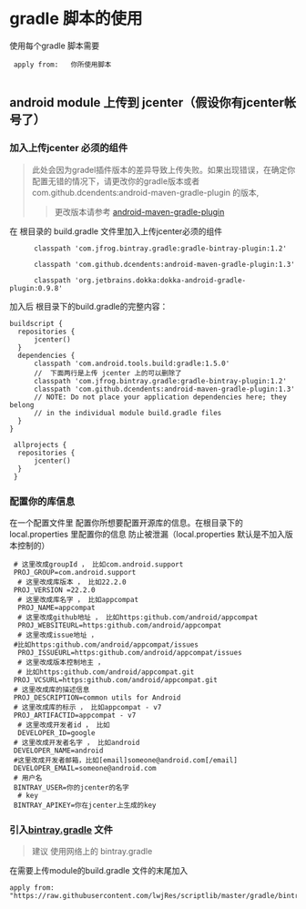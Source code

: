 # gradle 脚本的使用

使用每个gradle 脚本需要 

 ```
  apply from:   你所使用脚本
  
 ```
 
 
## android module 上传到 jcenter（假设你有jcenter帐号了）
### 加入上传jcenter 必须的组件
>此处会因为gradel插件版本的差异导致上传失败。如果出现错误，在确定你配置无错的情况下，请更改你的gradle版本或者 com.github.dcendents:android-maven-gradle-plugin 的版本,
  >>更改版本请参考 [android-maven-gradle-plugin](https://github.com/dcendents/android-maven-gradle-plugin)
  
在 根目录的 build.gradle 文件里加入上传jcenter必须的组件
   
            
          classpath 'com.jfrog.bintray.gradle:gradle-bintray-plugin:1.2'
          
          classpath 'com.github.dcendents:android-maven-gradle-plugin:1.3'

          classpath 'org.jetbrains.dokka:dokka-android-gradle-plugin:0.9.8'
          
  
  加入后 根目录下的build.gradle的完整内容：
          
  ```
  buildscript {
    repositories {
        jcenter()
    }
    dependencies {
        classpath 'com.android.tools.build:gradle:1.5.0'
        //  下面两行是上传 jcenter 上的可以删除了
        classpath 'com.jfrog.bintray.gradle:gradle-bintray-plugin:1.2'
        classpath 'com.github.dcendents:android-maven-gradle-plugin:1.3'
        // NOTE: Do not place your application dependencies here; they belong
        // in the individual module build.gradle files
    }
  }

   allprojects {
    repositories {
        jcenter()
    }
   }     
  ```  

### 配置你的库信息
在一个配置文件里 配置你所想要配置开源库的信息。在根目录下的local.properties 里配置你的信息 防止被泄漏（local.properties 默认是不加入版本控制的）

   ```
    # 这里改成groupId ， 比如com.android.support
    PROJ_GROUP=com.android.support
     # 这里改成库版本 ， 比如22.2.0
    PROJ_VERSION =22.2.0
     # 这里改成库名字 ， 比如appcompat
     PROJ_NAME=appcompat
     # 这里改成github地址 ， 比如https:github.com/android/appcompat
     PROJ_WEBSITEURL=https:github.com/android/appcompat
     # 这里改成issue地址 ，
    #比如https:github.com/android/appcompat/issues
     PROJ_ISSUEURL=https:github.com/android/appcompat/issues
     # 这里改成版本控制地主 ，
     # 比如https:github.com/android/appcompat.git
    PROJ_VCSURL=https:github.com/android/appcompat.git
    # 这里改成库的描述信息
    PROJ_DESCRIPTION=common utils for Android
    # 这里改成库的标示 ， 比如appcompat - v7
    PROJ_ARTIFACTID=appcompat - v7
     # 这里改成开发者id ， 比如
     DEVELOPER_ID=google
    # 这里改成开发者名字 ， 比如android
    DEVELOPER_NAME=android
    #这里改成开发者邮箱，比如[email]someone@android.com[/email]
    DEVELOPER_EMAIL=someone@android.com
    # 用户名
    BINTRAY_USER=你的jcenter的名字
     # key
    BINTRAY_APIKEY=你在jcenter上生成的key 
   ```

### 引入[bintray.gradle](./bintray.gradle) 文件   
> 建议 使用网络上的 bintray.gradle 
 
 在需要上传module的build.gradle 文件的末尾加入
 
 ```
apply from: "https://raw.githubusercontent.com/lwjRes/scriptlib/master/gradle/bintray.gradle"
 ``` 

  
